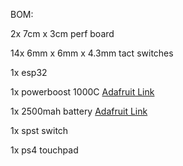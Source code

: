 BOM:

2x 7cm x 3cm perf board

14x 6mm x 6mm x 4.3mm tact switches

1x esp32

1x powerboost 1000C [Adafruit Link](https://www.adafruit.com/product/2465)

1x 2500mah battery [Adafruit Link](https://www.adafruit.com/product/328)

1x spst switch

1x ps4 touchpad

